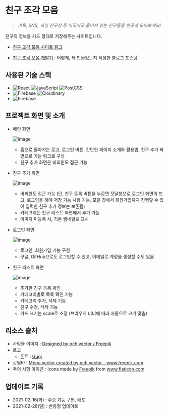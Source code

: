 # 친구 조각 모음

> _카톡, SNS, 게임 친구창 등 이곳저곳 흩어져 있는 친구들을 한곳에 모아보세요!_

친구의 정보를 카드 형태로 저장해주는 사이트입니다.

- [친구 조각 모음 사이트 링크](https://defrag-friends.netlify.app/)

- [친구 조각 모음 개발기](https://actually-i-am.tistory.com/36?category=899779) : 어떻게, 왜 만들었는지 작성한 블로그 포스팅

## 사용된 기술 스택

- <img src="https://img.shields.io/badge/React-61DAFB?style=for-the-badge&logo=React&logoColor=black" alt="React"/> <img src="https://img.shields.io/badge/JavaScript-F7DF1E?style=for-the-badge&logo=JavaScript&logoColor=black" alt="JavaScript"/> <img src="https://img.shields.io/badge/PostCSS-DD3A0A?style=for-the-badge&logo=PostCSS&logoColor=white" alt="PostCSS"/>
- <img src="https://img.shields.io/badge/Firebase-FFCA28?style=for-the-badge&logo=Firebase&logoColor=black" alt="Firebase"/> <img src="https://img.shields.io/badge/cloudinary-0C163B?style=for-the-badge" alt="Cloudinary"/>
- <img src="https://img.shields.io/badge/Netlify-00C7B7?style=for-the-badge&logo=Netlify&logoColor=white" alt="Firebase"/>

## 프로젝트 화면 및 소개

- 메인 화면

  ![image](https://user-images.githubusercontent.com/50724377/108066081-37e99580-70a2-11eb-97e2-cce8de3bb504.png)

  - 홈으로 돌아가는 로고, 로그인 버튼, 간단한 페이지 소개와 활용법, 친구 추가 화면으로 가는 링크로 구성
  - 친구 추가 화면은 비회원도 접근 가능

- 친구 추가 화면

  ![image](https://user-images.githubusercontent.com/50724377/108066470-b9d9be80-70a2-11eb-98f9-f377427e79b9.png)

  - 비회원도 접근 가능 (단, 친구 등록 버튼을 누르면 모달창으로 로그인 화면이 뜨고, 로그인을 해야 저장 기능 사용 가능. 모달 창에서 회원가입까지 진행할 수 있어 입력한 친구 추가 정보는 보존됨)
  - 카테고리는 친구 리스트 화면에서 추가 가능
  - 이미지 미등록 시, 기본 썸네일로 표시

- 로그인 화면

  ![image](https://user-images.githubusercontent.com/50724377/108065388-43888c80-70a1-11eb-8d05-7f439d1ec489.png)

  - 로그인, 회원가입 기능 구현
  - 구글, GitHub으로도 로그인할 수 있고, 이메일로 계정을 생성할 수도 있음

- 친구 리스트 화면

  ![image](https://user-images.githubusercontent.com/50724377/108067266-e17d5680-70a3-11eb-8e34-a03124142923.png)

  - 추가한 친구 목록 확인
  - 카테고리별로 목록 확인 기능
  - 카테고리 추가, 삭제 기능
  - 친구 수정, 삭제 기능
  - 카드 크기는 scale로 조정 (브라우저 너비에 따라 자동으로 크기 맞춤)

## 리소스 출처

- 사람들 이미지 : <a href="http://www.freepik.com">Designed by pch.vector / Freepik</a>
- 로고
  - 폰트 : [Gugi](https://fonts.google.com/specimen/Gugi?subset=korean&preview.text=%EA%B7%B8%EB%93%A4%EC%9D%98%20%EC%9E%A5%EB%B9%84%EC%99%80%20%EA%B8%B0%EA%B5%AC%EB%8A%94%20%EB%AA%A8%EB%91%90%20%EC%82%B4%EC%95%84%20%EC%9E%88%EB%8B%A4.&preview.text_type=custom#standard-styles)
- 로딩바 : <a href='https://www.freepik.com/vectors/menu'>Menu vector created by pch.vector - www.freepik.com</a>
- 주의 사항 아이콘 : Icons made by <a href="https://www.freepik.com" title="Freepik">Freepik</a> from <a href="https://www.flaticon.com/" title="Flaticon">www.flaticon.com</a>

## 업데이트 기록

- 2021-02-16(화) : 주요 기능 구현, 배포
- 2021-02-28(일) : 반응형 업데이트
